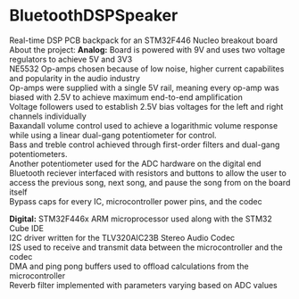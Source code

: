 # BluetoothDSPSpeaker
Real-time DSP PCB backpack for an STM32F446 Nucleo breakout board
About the project:
**Analog:**
Board is powered with 9V and uses two voltage regulators to achieve 5V and 3V3  
NE5532 Op-amps chosen because of low noise, higher current capabilites and popularity in the audio industry  
Op-amps were supplied with a single 5V rail, meaning every op-amp was biased with 2.5V to achieve maximum end-to-end amplification  
Voltage followers used to establish 2.5V bias voltages for the left and right channels individually  
Baxandall volume control used to achieve a logarithmic volume response while using a linear dual-gang potentiometer for control.  
Bass and treble control achieved through first-order filters and dual-gang potentiometers.  
Another potentiometer used for the ADC hardware on the digital end  
Bluetooth reciever interfaced with resistors and buttons to allow the user to access the previous song, next song, and pause the song from on the board itself  
Bypass caps for every IC, microcontroller power pins, and the codec  

**Digital:**
STM32F446x ARM microprocessor used along with the STM32 Cube IDE  
I2C driver written for the TLV320AIC23B Stereo Audio Codec  
I2S used to receive and transmit data between the microcontroller and the codec  
DMA and ping pong buffers used to offload calculations from the microcontroller  
Reverb filter implemented with parameters varying based on ADC values  
